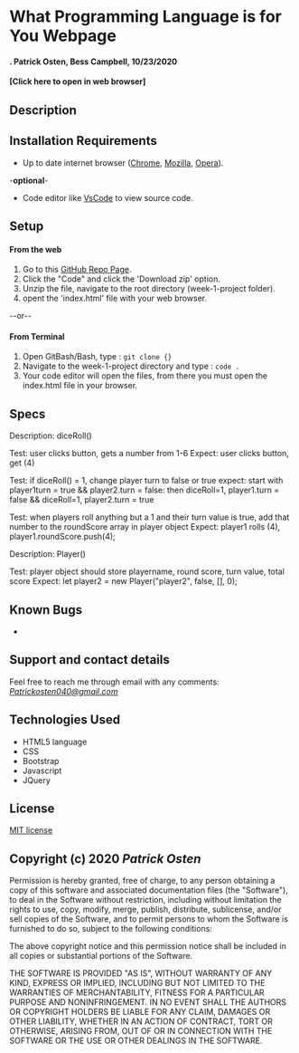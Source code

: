 # What Programming Language is for You Webpage

#### **. Patrick Osten, Bess Campbell, 10/23/2020**

**[Click here to open in web browser]**

## Description



## Installation Requirements

- Up to date internet browser ([Chrome](https://www.google.com/chrome/?brand=CHBD&gclid=Cj0KCQjw28T8BRDbARIsAEOMBcy9jwgkNels1LOSIWTx4sDazLfEgC6PylTug62KqyWPeA0EMyr3254aAjTTEALw_wcB&gclsrc=aw.ds), [Mozilla](https://www.mozilla.org/en-US/firefox/), [Opera](https://www.opera.com/)).
 
 
 -**optional**- 
- Code editor like [VsCode](https://code.visualstudio.com/download) to view source code.

## Setup

#### From the web
1. Go to this [GitHub Repo Page]().
2. Click the "Code" and click the 'Download zip' option.
3. Unzip the file, navigate to the root directory (week-1-project folder).
4. opent the 'index.html' file with your web browser.

--or--

#### From Terminal

1. Open GitBash/Bash, type 
: `git clone {}`
2. Navigate to the week-1-project directory and type
: `code .`
3. Your code editor will open the files, from there you must open the index.html file in your browser.

## Specs

Description: diceRoll()

Test: user clicks button, gets a number from 1-6
Expect: user clicks button, get (4)

Test: if diceRoll() = 1, change player turn to false or true
expect: start with player1turn = true && player2.turn = false: then diceRoll=1, player1.turn = false && diceRoll=1, player2.turn = true

Test: when players roll anything but a 1 and their turn value is true, add that number to the roundScore array in player object
Expect: player1 rolls (4), player1.roundScore.push(4);

Description: Player()

Test: player object should store playername, round score, turn value, total score
Expect:  let player2 = new Player("player2", false, [], 0);

## Known Bugs
* 

## Support and contact details

Feel free to reach me through email with any comments:
*Patrickosten040@gmail.com*

## Technologies Used

- HTML5 language  
- CSS 
- Bootstrap
- Javascript
- JQuery

## License

[MIT license](https://opensource.org/licenses/MIT)

## Copyright (c) 2020 **_Patrick Osten_**

Permission is hereby granted, free of charge, to any person obtaining a copy of this software and associated documentation files (the "Software"), to deal in the Software without restriction, including without limitation the rights to use, copy, modify, merge, publish, distribute, sublicense, and/or sell copies of the Software, and to permit persons to whom the Software is furnished to do so, subject to the following conditions:

The above copyright notice and this permission notice shall be included in all copies or substantial portions of the Software.

THE SOFTWARE IS PROVIDED "AS IS", WITHOUT WARRANTY OF ANY KIND, EXPRESS OR IMPLIED, INCLUDING BUT NOT LIMITED TO THE WARRANTIES OF MERCHANTABILITY, FITNESS FOR A PARTICULAR PURPOSE AND NONINFRINGEMENT. IN NO EVENT SHALL THE AUTHORS OR COPYRIGHT HOLDERS BE LIABLE FOR ANY CLAIM, DAMAGES OR OTHER LIABILITY, WHETHER IN AN ACTION OF CONTRACT, TORT OR OTHERWISE, ARISING FROM, OUT OF OR IN CONNECTION WITH THE SOFTWARE OR THE USE OR OTHER DEALINGS IN THE SOFTWARE.